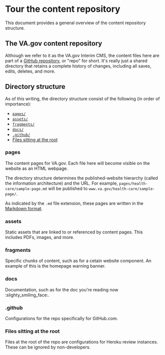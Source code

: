 # Tour the content repository
This document provides a general overview of the content repository structure.

## The VA.gov content repository
Although we refer to it as the VA.gov Interim CMS, the content files here are part of a [GitHub repository](https://help.github.com/articles/about-repositories/), or "repo" for short. It's really just a shared directory that retains a complete history of changes, including all saves, edits, deletes, and more.

## Directory structure
As of this writing, the directory structure consist of the following (in order of importance):

- [`pages/`](#pages)
- [`assets/`](#assets)
- [`fragments/`](#fragments)
- [`docs/`](#docs)
- [`.github/`](#.github)
- [Files sitting at the root](#files-sitting-at-the-root)

### pages
The content pages for VA.gov. Each file here will become visible on the website as an HTML webpage.

The directory structure determines the published-website hierarchy (called the information architecture) and the URL. For example, `pages/health-care/sample-page.md` will be published to `www.va.gov/health-care/sample-page/`.

As indicated by the `.md` file extension, these pages are written in the [Markdown format](how-content-is-written.md).

### assets
Static assets that are linked to or referenced by content pages. This includes PDFs, images, and more.

### fragments
Specific chunks of content, such as for a cetain website component. An example of this is the homepage warning banner.

### docs
Documentation, such as for the doc you're reading now :slighty_smiling_face:.

### .github
Configurations for the repo specifically for GitHub.com.

### Files sitting at the root
Files at the root of the repo are configurations for Heroku review instances. These can be ignored by non-developers.
